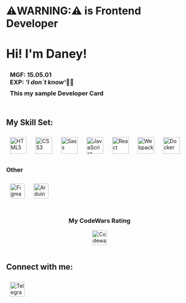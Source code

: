 # ⚠️WARNING:⚠️ is Frontend Developer
<h2 style="font-size: 32px">
Hi! I'm Daney!</h2>
<h3 style="margin: 0 10px;">MGF: 15.05.01 <br> EXP:<i> 'I don`t know'</i>🤷‍♂️</h3>
<h3 style="margin: 10px">This my sample Developer Card</h3>


<br>


##  
<h2>My Skill Set:</h2>

<div align="left">  
<a href="https://en.wikipedia.org/wiki/HTML5" target="_blank"><img style="margin: 10px" src="https://profilinator.rishav.dev/skills-assets/html5-original-wordmark.svg" alt="HTML5" height="45" /></a>  
<a href="https://www.w3schools.com/css/" target="_blank"><img style="margin: 10px" src="https://profilinator.rishav.dev/skills-assets/css3-original-wordmark.svg" alt="CSS3" height="45" /></a>
<a href="https://sass-lang.com/" target="_blank"><img style="margin: 10px" src="https://profilinator.rishav.dev/skills-assets/sass-original.svg" alt="Sass" height="45" /></a>  
<a href="https://www.javascript.com/" target="_blank"><img style="margin: 10px" src="https://profilinator.rishav.dev/skills-assets/javascript-original.svg" alt="JavaScript" height="45" /></a>  
<a href="https://reactjs.org/" target="_blank"><img style="margin: 10px" src="https://profilinator.rishav.dev/skills-assets/react-original-wordmark.svg" alt="React" height="45" /></a>
<a href="https://webpack.js.org/" target="_blank"><img style="margin: 10px" src="https://profilinator.rishav.dev/skills-assets/webpack-original.svg" alt="Webpack" height="45" /></a>
<a href="https://www.docker.com/" target="_blank"><img style="margin: 10px" src="https://profilinator.rishav.dev/skills-assets/docker-original-wordmark.svg" alt="Docker" height="45" /></a> 
</div>

<h3>Other</h3>
<div align="left">  
<a href="https://www.figma.com/" target="_blank"><img style="margin: 10px" src="https://profilinator.rishav.dev/skills-assets/figma-icon.svg" alt="Figma" height="40" /></a>  
<a href="https://www.arduino.cc/" target="_blank"><img style="margin: 10px" src="https://profilinator.rishav.dev/skills-assets/arduino.png" alt="Arduino" height="40" /></a>  
</div>


<br>

<!-- CodeWars -->
<div align="center">

<h3>My CodeWars Rating</h3>
<a href="https://www.codewars.com/users/shpdaney/" target="_blank">
  <img style="margin: 0" src="https://www.codewars.com/users/shpdaney/badges/large" alt="Codewars" height="40" />
</a> 

</div>
<br>


<h2>Connect with me:</h2>
<a href="https://t.me/blackwood_s/" target="_blank">
<img style="margin: 10px" src="https://user-images.githubusercontent.com/49933115/139837223-bf23d3a9-4638-4e17-994a-ac8678d5f517.png" alt="Telegram" height="40" />
</a>
